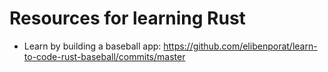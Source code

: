 # Resources for learning Rust

* Learn by building a baseball app: https://github.com/elibenporat/learn-to-code-rust-baseball/commits/master

